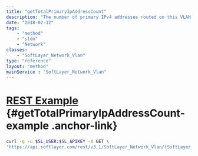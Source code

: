 ```yaml
---
title: "getTotalPrimaryIpAddressCount"
description: "The number of primary IPv4 addresses routed on this VLAN."
date: "2018-02-12"
tags:
    - "method"
    - "sldn"
    - "Network"
classes:
    - "SoftLayer_Network_Vlan"
type: "reference"
layout: "method"
mainService : "SoftLayer_Network_Vlan"
---
```


# [REST Example](#getTotalPrimaryIpAddressCount-example) <a href="/article/rest/"><i class="fas fa-question"></i></a> {#getTotalPrimaryIpAddressCount-example .anchor-link} 
```bash
curl -g -u $SL_USER:$SL_APIKEY -X GET \
'https://api.softlayer.com/rest/v3.1/SoftLayer_Network_Vlan/{SoftLayer_Network_VlanID}/getTotalPrimaryIpAddressCount'
```
